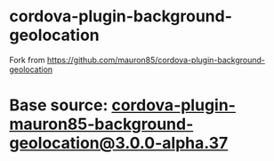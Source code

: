 # cordova-plugin-background-geolocation
Fork from https://github.com/mauron85/cordova-plugin-background-geolocation

# Base source: cordova-plugin-mauron85-background-geolocation@3.0.0-alpha.37
